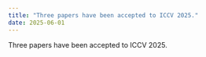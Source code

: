 ```yaml
---
title: "Three papers have been accepted to ICCV 2025."
date: 2025-06-01
---
```

Three papers have been accepted to ICCV 2025.
